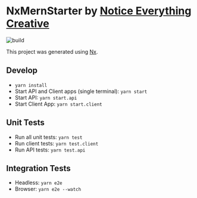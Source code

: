 # NxMernStarter by [Notice Everything Creative](https://noticeeverything.com)

![build](https://gitlab.com/NoticeEverything/nx-mern-starter/badges/master/pipeline.svg)

This project was generated using [Nx](https://nx.dev).

## Develop

-   `yarn install`
-   Start API and Client apps (single terminal): `yarn start`
-   Start API: `yarn start.api`
-   Start Client App: `yarn start.client`

## Unit Tests

-   Run all unit tests: `yarn test`
-   Run client tests: `yarn test.client`
-   Run API tests: `yarn test.api`

## Integration Tests

-   Headless: `yarn e2e`
-   Browser: `yarn e2e --watch`
